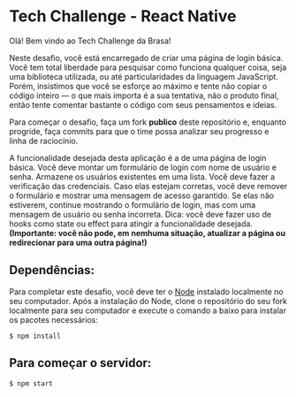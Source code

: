 # Tech Challenge - React Native

Olá! Bem vindo ao Tech Challenge da Brasa!

Neste desafio, você está encarregado de criar uma página de login básica.
Você tem total liberdade para pesquisar como funciona qualquer coisa, seja uma biblioteca utilizada, ou até particularidades da linguagem JavaScript. Porém, insistimos que você se esforçe ao máximo e tente não copiar o código inteiro — o que mais importa é a sua tentativa, não o produto final, então tente comentar bastante o código com seus pensamentos e ideias.

Para começar o desafio, faça um fork **publico** deste repositório e, enquanto progride, faça commits para que o time possa analizar seu progresso e linha de raciocínio.

A funcionalidade desejada desta aplicação é a de uma página de login básica. Você deve montar um formulário de login com nome de usuário e senha. Armazene os usuários existentes em uma lista. Você deve fazer a verificação das credenciais. Caso elas estejam corretas, você deve remover o formulário e mostrar uma mensagem de acesso garantido. Se elas não estiverem, continue mostrando o formulário de login, mas com uma mensagem de usuário ou senha incorreta. Dica: você deve fazer uso de hooks como state ou effect para atingir a funcionalidade desejada.  **(Importante: você não pode, em nemhuma situação, atualizar a página ou redirecionar para uma outra página!)** 

## Dependências:
Para completar este desafio, você deve ter o [Node](https://nodejs.org/en/download) instalado localmente no seu computador. Após a instalação do Node, clone o repositório do seu fork localmente para seu computador e execute o comando a baixo para instalar os pacotes necessários:

```
$ npm install
```

## Para começar o servidor:

```
$ npm start
```
